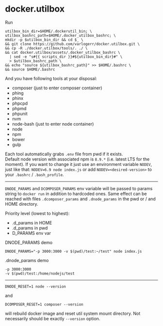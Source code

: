 # docker.utilbox
Run
```
utilbox_bin_dir=$HOME/.dockerutil_bin; \
utilbox_bashrc_path=$HOME/.docker_utilbox_bashrc; \
mkdir -p $utilbox_bin_dir && cd $_ \
&& git clone https://github.com/varlogerr/docker.utilbox.git \
&& cp -R ./docker.utilbox/tools/. ./ \
&& cat docker.utilbox/assets/.docker_utilbox_bashrc \
  | sed -e "s#{{ scripts_dir }}#${utilbox_bin_dir}#" \
  > $utilbox_bashrc_path \
&& echo "source ${utilbox_bashrc_path}" >> $HOME/.bashrc \
&& source $HOME/.bashrc
```
And you have following tools at your disposal:
* composer  (just to enter composer container)
* phing
* phinx
* phpcpd
* phpmd
* phpunit
* nvm
* node-bash (just to enter node container)
* node
* npm
* bower
* gulp

Each tool automatically grabs `.env` file from pwd if it exists.  
Default node version with associated npm is `8.9.*` (i.e. latest LTS for the moment). If you want to change it just use an environment variable `NODEV`, just like that: `NODEV=6.9 node index.js` or add `NODEV=<desired-version>` to your `.bashrc` / `.bash_profile`.  

---

`DNODE_PARAMS` and `DCOMPOSER_PARAMS` env variable will be passed to params string to `docker run` in addition to hardcoded ones. Same effect can be reached with files `.dcomposer_params` and `.dnode_params` in the pwd or / and HOME directory.

Priority level (lowest to highest):
* .d_params in HOME
* .d_params in pwd
* D_PARAMS env var

DNODE_PARAMS demo
```
DNODE_PARAMS="-p 3000:3000 -v $(pwd)/test:~/test" node index.js
```
.dnode_params demo
```
-p 3000:3000
-v $(pwd)/test:/home/nodejs/test
```

---

```
DNODE_RESET=1 node --version
```
and
```
DCOMPOSER_RESET=1 composer --version
```
will rebuild docker image and reset util system mount directory. Not necessarily should be exactly `--version` option.
